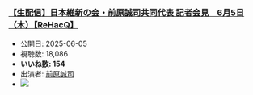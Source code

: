 ### [【生配信】日本維新の会・前原誠司共同代表 記者会見　6月5日（木）【ReHacQ】](https://www.youtube.com/watch?v=mEcffHdmajE)
-   公開日: 2025-06-05
-   視聴数: 18,086
-   **いいね数: 154**
-   出演者: [前原誠司](/rehacq_fan/people/前原誠司 "wikilink")
- [![](https://img.youtube.com/vi/mEcffHdmajE/hqdefault.jpg)](https://www.youtube.com/watch?v=mEcffHdmajE)
